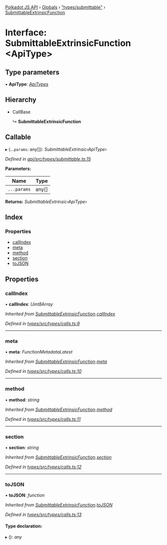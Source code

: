 [Polkadot JS API](../README.md) › [Globals](../globals.md) › ["types/submittable"](../modules/_types_submittable_.md) › [SubmittableExtrinsicFunction](_types_submittable_.submittableextrinsicfunction.md)

# Interface: SubmittableExtrinsicFunction <**ApiType**>

## Type parameters

▪ **ApiType**: *[ApiTypes](../modules/_types_base_.md#apitypes)*

## Hierarchy

* CallBase

  ↳ **SubmittableExtrinsicFunction**

## Callable

▸ (...`params`: any[]): *SubmittableExtrinsic‹ApiType›*

*Defined in [api/src/types/submittable.ts:15](https://github.com/polkadot-js/api/blob/e0bde927d1/packages/api/src/types/submittable.ts#L15)*

**Parameters:**

Name | Type |
------ | ------ |
`...params` | any[] |

**Returns:** *SubmittableExtrinsic‹ApiType›*

## Index

### Properties

* [callIndex](_types_submittable_.submittableextrinsicfunction.md#callindex)
* [meta](_types_submittable_.submittableextrinsicfunction.md#meta)
* [method](_types_submittable_.submittableextrinsicfunction.md#method)
* [section](_types_submittable_.submittableextrinsicfunction.md#section)
* [toJSON](_types_submittable_.submittableextrinsicfunction.md#tojson)

## Properties

###  callIndex

• **callIndex**: *Uint8Array*

*Inherited from [SubmittableExtrinsicFunction](_types_submittable_.submittableextrinsicfunction.md).[callIndex](_types_submittable_.submittableextrinsicfunction.md#callindex)*

*Defined in [types/src/types/calls.ts:9](https://github.com/polkadot-js/api/blob/e0bde927d1/packages/types/src/types/calls.ts#L9)*

___

###  meta

• **meta**: *FunctionMetadataLatest*

*Inherited from [SubmittableExtrinsicFunction](_types_submittable_.submittableextrinsicfunction.md).[meta](_types_submittable_.submittableextrinsicfunction.md#meta)*

*Defined in [types/src/types/calls.ts:10](https://github.com/polkadot-js/api/blob/e0bde927d1/packages/types/src/types/calls.ts#L10)*

___

###  method

• **method**: *string*

*Inherited from [SubmittableExtrinsicFunction](_types_submittable_.submittableextrinsicfunction.md).[method](_types_submittable_.submittableextrinsicfunction.md#method)*

*Defined in [types/src/types/calls.ts:11](https://github.com/polkadot-js/api/blob/e0bde927d1/packages/types/src/types/calls.ts#L11)*

___

###  section

• **section**: *string*

*Inherited from [SubmittableExtrinsicFunction](_types_submittable_.submittableextrinsicfunction.md).[section](_types_submittable_.submittableextrinsicfunction.md#section)*

*Defined in [types/src/types/calls.ts:12](https://github.com/polkadot-js/api/blob/e0bde927d1/packages/types/src/types/calls.ts#L12)*

___

###  toJSON

• **toJSON**: *function*

*Inherited from [SubmittableExtrinsicFunction](_types_submittable_.submittableextrinsicfunction.md).[toJSON](_types_submittable_.submittableextrinsicfunction.md#tojson)*

*Defined in [types/src/types/calls.ts:13](https://github.com/polkadot-js/api/blob/e0bde927d1/packages/types/src/types/calls.ts#L13)*

#### Type declaration:

▸ (): *any*

